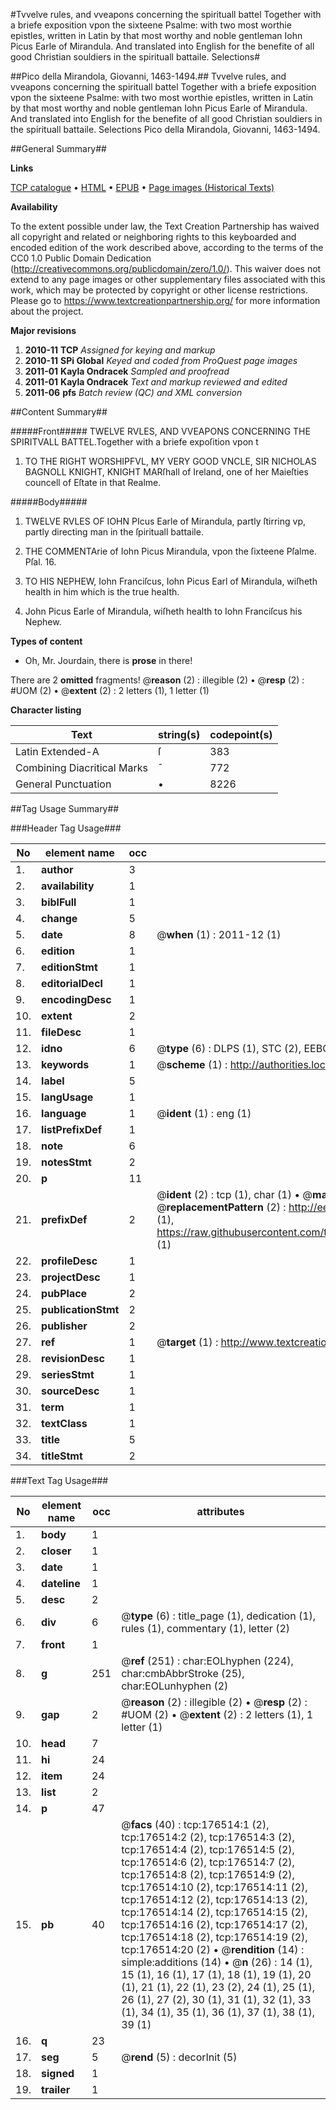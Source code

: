 #Tvvelve rules, and vveapons concerning the spirituall battel Together with a briefe exposition vpon the sixteene Psalme: with two most worthie epistles, written in Latin by that most worthy and noble gentleman Iohn Picus Earle of Mirandula. And translated into English for the benefite of all good Christian souldiers in the spirituall battaile. Selections#

##Pico della Mirandola, Giovanni, 1463-1494.##
Tvvelve rules, and vveapons concerning the spirituall battel Together with a briefe exposition vpon the sixteene Psalme: with two most worthie epistles, written in Latin by that most worthy and noble gentleman Iohn Picus Earle of Mirandula. And translated into English for the benefite of all good Christian souldiers in the spirituall battaile.
Selections
Pico della Mirandola, Giovanni, 1463-1494.

##General Summary##

**Links**

[TCP catalogue](http://www.ota.ox.ac.uk/tcp/)  • 
[HTML](http://tei.it.ox.ac.uk/tcp/Texts-HTML/free/A09/A09628.html)  • 
[EPUB](http://tei.it.ox.ac.uk/tcp/Texts-EPUB/free/A09/A09628.epub) • 
[Page images (Historical Texts)](https://historicaltexts.jisc.ac.uk/eebo-99845967e)

**Availability**

To the extent possible under law, the Text Creation Partnership has waived all copyright and related or neighboring rights to this keyboarded and encoded edition of the work described above, according to the terms of the CC0 1.0 Public Domain Dedication (http://creativecommons.org/publicdomain/zero/1.0/). This waiver does not extend to any page images or other supplementary files associated with this work, which may be protected by copyright or other license restrictions. Please go to https://www.textcreationpartnership.org/ for more information about the project.

**Major revisions**

1. __2010-11__ __TCP__ *Assigned for keying and markup*
1. __2010-11__ __SPi Global__ *Keyed and coded from ProQuest page images*
1. __2011-01__ __Kayla Ondracek__ *Sampled and proofread*
1. __2011-01__ __Kayla Ondracek__ *Text and markup reviewed and edited*
1. __2011-06__ __pfs__ *Batch review (QC) and XML conversion*

##Content Summary##

#####Front#####
TWELVE RVLES, AND VVEAPONS CONCERNING THE SPIRITVALL BATTEL.Together with a briefe expoſition vpon t
1. TO THE RIGHT WORSHIPFVL, MY VERY GOOD VNCLE, SIR NICHOLAS BAGNOLL KNIGHT, KNIGHT MARſhall of Ireland, one of her Maieſties councell of Eſtate in that Realme.

#####Body#####

1. TWELVE RVLES OF IOHN PIcus Earle of Mirandula, partly ſtirring vp, partly directing man in the ſpirituall battaile.

1. THE COMMENTArie of Iohn Picus Mirandula, vpon the ſixteene Pſalme. Pſal. 16.

1. TO HIS NEPHEW, Iohn Franciſcus, Iohn Picus Earl of Mirandula, wiſheth health in him which is the true health.

1. John Picus Earle of Mirandula, wiſheth health to Iohn Franciſcus his Nephew.

**Types of content**

  * Oh, Mr. Jourdain, there is **prose** in there!

There are 2 **omitted** fragments! 
 @__reason__ (2) : illegible (2)  •  @__resp__ (2) : #UOM (2)  •  @__extent__ (2) : 2 letters (1), 1 letter (1)

**Character listing**


|Text|string(s)|codepoint(s)|
|---|---|---|
|Latin Extended-A|ſ|383|
|Combining             Diacritical Marks|̄|772|
|General Punctuation|•|8226|

##Tag Usage Summary##

###Header Tag Usage###

|No|element name|occ|attributes|
|---|---|---|---|
|1.|__author__|3||
|2.|__availability__|1||
|3.|__biblFull__|1||
|4.|__change__|5||
|5.|__date__|8| @__when__ (1) : 2011-12 (1)|
|6.|__edition__|1||
|7.|__editionStmt__|1||
|8.|__editorialDecl__|1||
|9.|__encodingDesc__|1||
|10.|__extent__|2||
|11.|__fileDesc__|1||
|12.|__idno__|6| @__type__ (6) : DLPS (1), STC (2), EEBO-CITATION (1), PROQUEST (1), VID (1)|
|13.|__keywords__|1| @__scheme__ (1) : http://authorities.loc.gov/ (1)|
|14.|__label__|5||
|15.|__langUsage__|1||
|16.|__language__|1| @__ident__ (1) : eng (1)|
|17.|__listPrefixDef__|1||
|18.|__note__|6||
|19.|__notesStmt__|2||
|20.|__p__|11||
|21.|__prefixDef__|2| @__ident__ (2) : tcp (1), char (1)  •  @__matchPattern__ (2) : ([0-9\-]+):([0-9IVX]+) (1), (.+) (1)  •  @__replacementPattern__ (2) : http://eebo.chadwyck.com/downloadtiff?vid=$1&page=$2 (1), https://raw.githubusercontent.com/textcreationpartnership/Texts/master/tcpchars.xml#$1 (1)|
|22.|__profileDesc__|1||
|23.|__projectDesc__|1||
|24.|__pubPlace__|2||
|25.|__publicationStmt__|2||
|26.|__publisher__|2||
|27.|__ref__|1| @__target__ (1) : http://www.textcreationpartnership.org/docs/. (1)|
|28.|__revisionDesc__|1||
|29.|__seriesStmt__|1||
|30.|__sourceDesc__|1||
|31.|__term__|1||
|32.|__textClass__|1||
|33.|__title__|5||
|34.|__titleStmt__|2||


###Text Tag Usage###

|No|element name|occ|attributes|
|---|---|---|---|
|1.|__body__|1||
|2.|__closer__|1||
|3.|__date__|1||
|4.|__dateline__|1||
|5.|__desc__|2||
|6.|__div__|6| @__type__ (6) : title_page (1), dedication (1), rules (1), commentary (1), letter (2)|
|7.|__front__|1||
|8.|__g__|251| @__ref__ (251) : char:EOLhyphen (224), char:cmbAbbrStroke (25), char:EOLunhyphen (2)|
|9.|__gap__|2| @__reason__ (2) : illegible (2)  •  @__resp__ (2) : #UOM (2)  •  @__extent__ (2) : 2 letters (1), 1 letter (1)|
|10.|__head__|7||
|11.|__hi__|24||
|12.|__item__|24||
|13.|__list__|2||
|14.|__p__|47||
|15.|__pb__|40| @__facs__ (40) : tcp:176514:1 (2), tcp:176514:2 (2), tcp:176514:3 (2), tcp:176514:4 (2), tcp:176514:5 (2), tcp:176514:6 (2), tcp:176514:7 (2), tcp:176514:8 (2), tcp:176514:9 (2), tcp:176514:10 (2), tcp:176514:11 (2), tcp:176514:12 (2), tcp:176514:13 (2), tcp:176514:14 (2), tcp:176514:15 (2), tcp:176514:16 (2), tcp:176514:17 (2), tcp:176514:18 (2), tcp:176514:19 (2), tcp:176514:20 (2)  •  @__rendition__ (14) : simple:additions (14)  •  @__n__ (26) : 14 (1), 15 (1), 16 (1), 17 (1), 18 (1), 19 (1), 20 (1), 21 (1), 22 (1), 23 (2), 24 (1), 25 (1), 26 (1), 27 (2), 30 (1), 31 (1), 32 (1), 33 (1), 34 (1), 35 (1), 36 (1), 37 (1), 38 (1), 39 (1)|
|16.|__q__|23||
|17.|__seg__|5| @__rend__ (5) : decorInit (5)|
|18.|__signed__|1||
|19.|__trailer__|1||
